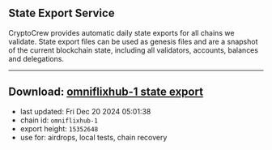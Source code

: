 ## State Export Service
CryptoCrew provides automatic daily state exports for all chains we validate. State export files can be used as genesis files and are a snapshot of the current blockchain state, including all validators, accounts, balances and delegations.

---
**Download: [omniflixhub-1 state export](https://dl-eu2.ccvalidators.com/SERVICE/omniflixhub/omniflixhub-1_export_15352648.json)**
---

- last updated: Fri Dec 20 2024 05:01:38
- chain id: `omniflixhub-1`
- export height: `15352648`
- use for: airdrops, local tests, chain recovery
